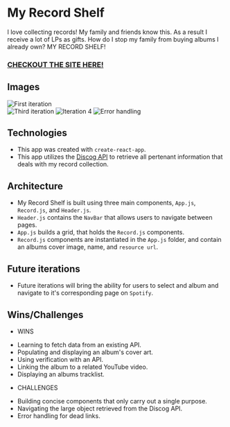 # My Record Shelf

I love collecting records! My family and friends know this. As a result I receive a lot of LPs as gifts. How do I stop my family from buying albums I already own? MY RECORD SHELF!

### [CHECKOUT THE SITE HERE!](https://drewbradley.github.io/record-shelf/)

## Images

![First iteration](https://media.giphy.com/media/zYCeIeRxJZdc7u55WP/giphy.gif)
<br />
![Third iteration](https://media.giphy.com/media/PK51cN7UKWkJ9CMiJX/giphy.gif)
![Iteration 4](https://media.giphy.com/media/XfaOnpl2BNCH4EQaV7/giphy.gif)
![Error handling](https://media.giphy.com/media/3RozDEplrlIyuClmPn/giphy.gif)

## Technologies

  * This app was created with ```create-react-app```.
  * This app utilizes the [Discog API](https://www.discogs.com/developers#page:home) to retrieve all pertenant information that deals with my record collection.
  
## Architecture
  
  * My Record Shelf is built using three main components, ```App.js```, ```Record.js```, and ```Header.js```.
  * ```Header.js``` contains the ```NavBar``` that allows users to navigate between pages.
  * ```App.js``` builds a grid, that holds the ```Record.js``` components.
  * ```Record.js``` components are instantiated in the ```App.js``` folder, and contain an albums cover image, name, and ```resource url```.
  
## Future iterations

  * Future iterations will bring the ability for users to select and album and navigate to it's corresponding page on ```Spotify```.
  
## Wins/Challenges
  - WINS
  * Learning to fetch data from an existing API.
  * Populating and displaying an album's cover art.
  * Using verification with an API.
  * Linking the album to a related YouTube video.
  * Displaying an albums tracklist.
  - CHALLENGES
  * Building concise components that only carry out a single purpose.
  * Navigating the large object retrieved from the Discog API.
  * Error handling for dead links.

